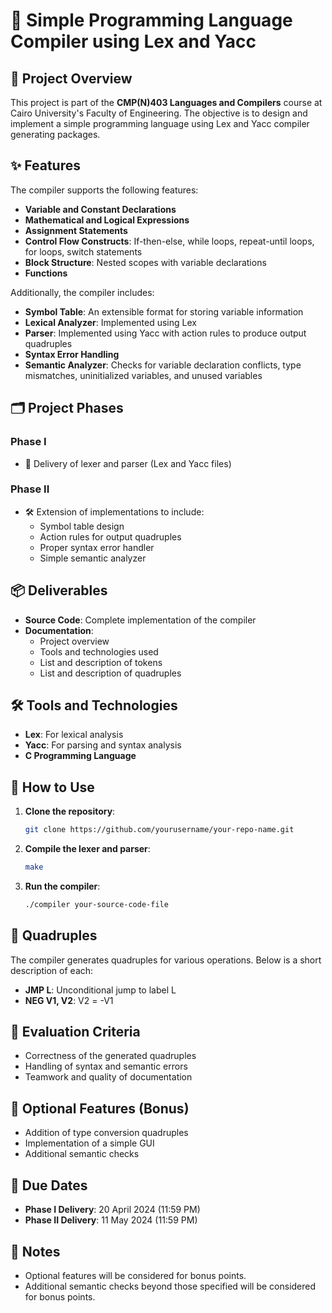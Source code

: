 
# 🌟 Simple Programming Language Compiler using Lex and Yacc

## 📜 Project Overview
This project is part of the **CMP(N)403 Languages and Compilers** course at Cairo University's Faculty of Engineering. The objective is to design and implement a simple programming language using Lex and Yacc compiler generating packages.

## ✨ Features
The compiler supports the following features:
- **Variable and Constant Declarations**
- **Mathematical and Logical Expressions**
- **Assignment Statements**
- **Control Flow Constructs**: If-then-else, while loops, repeat-until loops, for loops, switch statements
- **Block Structure**: Nested scopes with variable declarations
- **Functions**

Additionally, the compiler includes:
- **Symbol Table**: An extensible format for storing variable information
- **Lexical Analyzer**: Implemented using Lex
- **Parser**: Implemented using Yacc with action rules to produce output quadruples
- **Syntax Error Handling**
- **Semantic Analyzer**: Checks for variable declaration conflicts, type mismatches, uninitialized variables, and unused variables

## 🗂 Project Phases

### Phase I
- 🚀 Delivery of lexer and parser (Lex and Yacc files)

### Phase II
- 🛠 Extension of implementations to include:
  - Symbol table design
  - Action rules for output quadruples
  - Proper syntax error handler
  - Simple semantic analyzer

## 📦 Deliverables
- **Source Code**: Complete implementation of the compiler
- **Documentation**:
  - Project overview
  - Tools and technologies used
  - List and description of tokens
  - List and description of quadruples

## 🛠 Tools and Technologies
- **Lex**: For lexical analysis
- **Yacc**: For parsing and syntax analysis
- **C Programming Language**

## 📝 How to Use

1. **Clone the repository**:
    ```bash
    git clone https://github.com/yourusername/your-repo-name.git
    ```
2. **Compile the lexer and parser**:
    ```bash
    make
    ```
3. **Run the compiler**:
    ```bash
    ./compiler your-source-code-file
    ```

## 🔢 Quadruples
The compiler generates quadruples for various operations. Below is a short description of each:
- **JMP L**: Unconditional jump to label L
- **NEG V1, V2**: V2 = -V1

## 🏅 Evaluation Criteria
- Correctness of the generated quadruples
- Handling of syntax and semantic errors
- Teamwork and quality of documentation

## 🎉 Optional Features (Bonus)
- Addition of type conversion quadruples
- Implementation of a simple GUI
- Additional semantic checks

## 📅 Due Dates
- **Phase I Delivery**: 20 April 2024 (11:59 PM)
- **Phase II Delivery**: 11 May 2024 (11:59 PM)

## 📌 Notes
- Optional features will be considered for bonus points.
- Additional semantic checks beyond those specified will be considered for bonus points.
